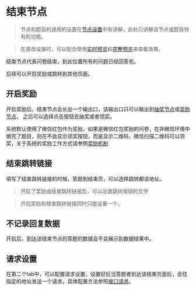 # 结束节点

> 节点和题目的通用的设置在[节点设置](../node-setting/concept.md)中有讲解，此处只讲解该节点或题目特有的功能。

> 在更改设置时，可以配合使用[实时预览](../preview/realtime.md)和[完整预览](../preview/full.md)来查看效果。

结束节点代表问卷结束，到此位置所有的问题已经回答完。

后续可以开启奖励或跳转到其他页面。


## 开启奖励
开启奖励后，结束节点会长出一个输出口，该输出口只可以输出到[抽奖节点](./lottery.md)或[奖励节点](./gift.md)，
之后可以选择点击按钮去抽奖或者领奖。

系统默认使用了微信红包作为奖励，如果是微信红包奖励的问卷，在非微信环境中做完了题目，则在不会显示领奖按钮，而是显示二维码，微信扫描二维码可以领奖，关于系统的奖励工作方式请参照[奖励机制](../advance-topic/reward.md)

## 结束跳转链接
填写了结束跳转链接的时候，答题到结束页，可以选择跳转都该地址。

> 开启了奖励或结束跳转链接后，可以设置跳转按钮的文字

> 开启奖励和结束跳转链接同时只能设置一个。

## 不记录回复数据
开启后，到达该结束节点的答题的数据会不会展示到数据结果中。

## 请求设置
在第二个tab中，可以配置请求设置，设置好后当答题者到达该结束页面后，会往指定的地址发送一个请求，具体配置方法参照[接口请求](../advance-topic/request)。